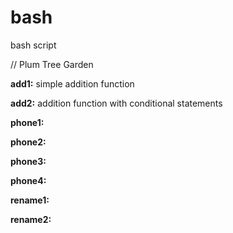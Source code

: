 # bash
bash script

// Plum Tree Garden


**add1:** simple addition function


**add2:** addition function with conditional statements


**phone1:**


**phone2:**


**phone3:**


**phone4:**


**rename1:**


**rename2:**
